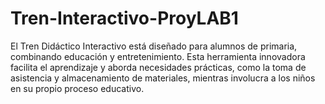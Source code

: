 # Tren-Interactivo-ProyLAB1
El Tren Didáctico Interactivo está diseñado para alumnos de primaria, combinando educación y entretenimiento. Esta herramienta innovadora facilita el aprendizaje y aborda necesidades prácticas, como la toma de asistencia y almacenamiento de materiales, mientras involucra a los niños en su propio proceso educativo.
